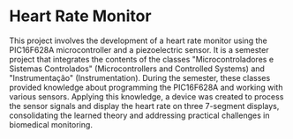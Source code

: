 # Heart Rate Monitor

This project involves the development of a heart rate monitor using the PIC16F628A microcontroller and a piezoelectric sensor. It is a semester project that integrates the contents of the classes "Microcontroladores e Sistemas Controlados" (Microcontrollers and Controlled Systems) and "Instrumentação" (Instrumentation). During the semester, these classes provided knowledge about programming the PIC16F628A and working with various sensors. Applying this knowledge, a device was created to process the sensor signals and display the heart rate on three 7-segment displays, consolidating the learned theory and addressing practical challenges in biomedical monitoring.

